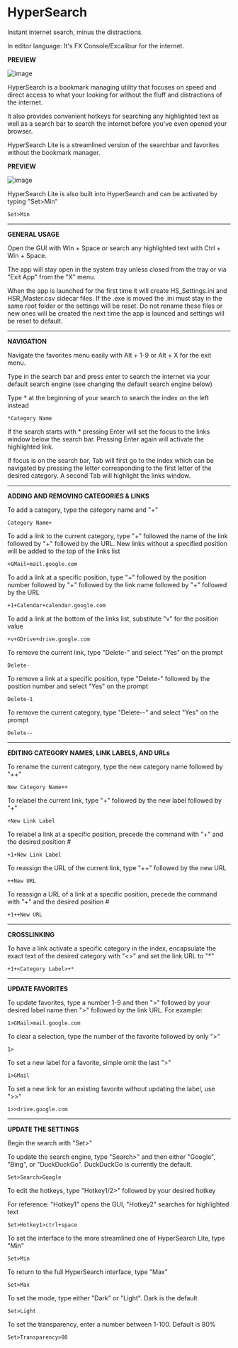 # HyperSearch
Instant internet search, minus the distractions.

In editor language: It's FX Console/Excalibur for the internet.

**PREVIEW**

![image](https://user-images.githubusercontent.com/99512204/168928729-1a696160-30fa-4657-a4bf-3b37fe9a349f.png)

HyperSearch is a bookmark managing utility that focuses on speed and direct access to what your looking for without the fluff and distractions of the internet.

It also provides convenient hotkeys for searching any highlighted text as well as a search bar to search the internet before you've even opened your browser.

HyperSearch Lite is a streamlined version of the searchbar and favorites without the bookmark manager.

**PREVIEW**

![image](https://user-images.githubusercontent.com/99512204/166970969-f181093f-1e91-4174-80d2-007b428868f4.png)

HyperSearch Lite is also built into HyperSearch and can be activated by typing "Set>Min"

    Set>Min

---

**GENERAL USAGE**

Open the GUI with Win + Space or search any highlighted text with Ctrl + Win + Space.

The app will stay open in the system tray unless closed from the tray or via "Exit App" from the "X" menu.

When the app is launched for the first time it will create HS_Settings.ini and HSR_Master.csv sidecar files. If the .exe is moved the .ini must stay in the same root folder or the settings will be reset. Do not rename these files or new ones will be created the next time the app is launced and settings will be reset to default.

---

**NAVIGATION**

Navigate the favorites menu easily with Alt + 1-9 or Alt + X for the exit menu.

Type in the search bar and press enter to search the internet via your default search engine (see changing the default search engine below)

Type * at the beginning of your search to search the index on the left instead

    *Category Name
    
If the search starts with * pressing Enter will set the focus to the links window below the search bar. Pressing Enter again will activate the highlighted link.

If focus is on the search bar, Tab will first go to the index which can be navigated by pressing the letter corresponding to the first letter of the desired category. A second Tab will highlight the links window.

---

**ADDING AND REMOVING CATEGORIES & LINKS**

To add a category, type the category name and "+"

    Category Name+
    
To add a link to the current category, type "+" followed the name of the link followed by "+" followed by the URL. New links without a specified position will be added to the top of the links list

    +GMail+mail.google.com
    
To add a link at a specific position, type "+" followed by the position number followed by "+" followed by the link name followed by "+" followed by the URL

    +1+Calendar+calendar.google.com
    
To add a link at the bottom of the links list, substitute "v" for the position value

    +v+GDrive+drive.google.com
    
To remove the current link, type "Delete-" and select "Yes" on the prompt

    Delete-
    
To remove a link at a specific position, type "Delete-" followed by the position number and select "Yes" on the prompt

    Delete-1

To remove the current category, type "Delete--" and select "Yes" on the prompt

    Delete--

---

**EDITING CATEGORY NAMES, LINK LABELS, AND URLs**

To rename the current category, type the new category name followed by "++"

    New Category Name++
    
To relabel the current link, type "+" followed by the new label followed by "+"

    +New Link Label
    
To relabel a link at a specific position, precede the command with "+" and the desired position #

    +1+New Link Label
    
To reassign the URL of the current link, type "++" followed by the new URL

    ++New URL
    
To reassign a URL of a link at a specific position, precede the command with "+" and the desired position #

    +1++New URL

---

**CROSSLINKING**

To have a link activate a specific category in the index, encapsulate the exact text of the desired category with "<>" and set the link URL to "*"

    +1+<Category Label>+*

---

**UPDATE FAVORITES**

To update favorites, type a number 1-9 and then ">" followed by your desired label name then ">" followed by the link URL. For example:
 
    1>GMail>mail.google.com
    
To clear a selection, type the number of the favorite followed by only ">"

    1>
   
To set a new label for a favorite, simple omit the last ">"

    1>GMail

To set a new link for an existing favorite without updating the label, use ">>"

    1>>drive.google.com
    
---

**UPDATE THE SETTINGS**

Begin the search with "Set>"

To update the search engine, type "Search>" and then either "Google", "Bing", or "DuckDuckGo". DuckDuckGo is currently the default.
    
    Set>Search>Google

To edit the hotkeys, type "Hotkey1/2>" followed by your desired hotkey

For reference: "Hotkey1" opens the GUI, "Hotkey2" searches for highlighted text

    Set>Hotkey1>ctrl+space

To set the interface to the more streamlined one of HyperSearch Lite, type "Min"

    Set>Min
    
To return to the full HyperSearch interface, type "Max"

    Set>Max

To set the mode, type either "Dark" or "Light". Dark is the default

    Set>Light
    
To set the transparency, enter a number between 1-100. Default is 80%

    Set>Transparency>80
